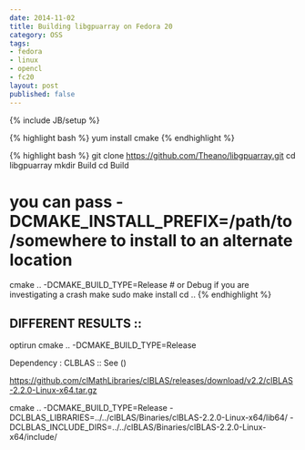 ```yaml
---
date: 2014-11-02
title: Building libgpuarray on Fedora 20
category: OSS
tags:
- fedora
- linux
- opencl
- fc20
layout: post
published: false
---
```

{% include JB/setup %}

{% highlight bash %}
yum install cmake
{% endhighlight %}

{% highlight bash %}
git clone https://github.com/Theano/libgpuarray.git
cd libgpuarray
mkdir Build
cd Build
# you can pass -DCMAKE_INSTALL_PREFIX=/path/to/somewhere to install to an alternate location
cmake .. -DCMAKE_BUILD_TYPE=Release # or Debug if you are investigating a crash
make
sudo make install
cd ..
{% endhighlight %}

## DIFFERENT RESULTS ::
optirun cmake .. -DCMAKE_BUILD_TYPE=Release

Dependency : CLBLAS :: See ()

https://github.com/clMathLibraries/clBLAS/releases/download/v2.2/clBLAS-2.2.0-Linux-x64.tar.gz

cmake .. -DCMAKE_BUILD_TYPE=Release -DCLBLAS_LIBRARIES=../../clBLAS/Binaries/clBLAS-2.2.0-Linux-x64/lib64/ -DCLBLAS_INCLUDE_DIRS=../../clBLAS/Binaries/clBLAS-2.2.0-Linux-x64/include/


